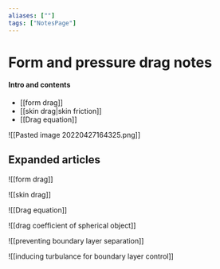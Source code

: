 ```yaml
---
aliases: [""]
tags: ["NotesPage"]
---
```


# Form and pressure drag notes

#### Intro and contents
- [[form drag]]
- [[skin drag|skin friction]]
- [[Drag equation]]

![[Pasted image 20220427164325.png]]

## Expanded articles
![[form drag]]

![[skin drag]]

![[Drag equation]]

![[drag coefficient of spherical object]]

![[preventing boundary layer separation]]

![[inducing turbulance for boundary layer control]]